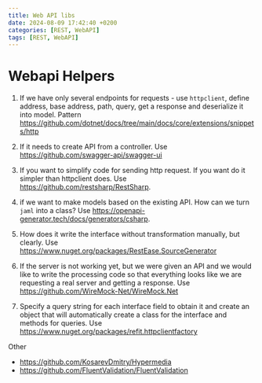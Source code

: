 ```yaml
---
title: Web API libs
date: 2024-08-09 17:42:40 +0200
categories: [REST, WebAPI]
tags: [REST, WebAPI]
---
```


# Webapi Helpers

1.  If we have only several endpoints for requests - use `httpclient`, define address, base address, path, query, get a response and deserialize it into model.
Pattern <https://github.com/dotnet/docs/tree/main/docs/core/extensions/snippets/http>

2. If it needs to create API from a controller. Use <https://github.com/swagger-api/swagger-ui>

3. If you want to simplify  code for sending http request.  If you want do it simpler than httpclient does. Use <https://github.com/restsharp/RestSharp>.
   
4. if we want to make models based on the existing API. How can we turn `jaml` into a class? Use  <https://openapi-generator.tech/docs/generators/csharp>.

5. How does it write the interface without transformation manually, but clearly. Use  <https://www.nuget.org/packages/RestEase.SourceGenerator>
	
6. If the server is not working yet, but we were given an API and we would like to write the processing code so that everything looks like we are requesting a real server and getting a response.
Use <https://github.com/WireMock-Net/WireMock.Net>

7. Specify a query string for each interface field to obtain it and create an object that will automatically create a class for the interface and methods for queries.
Use <https://www.nuget.org/packages/refit.httpclientfactory>

Other 

- <https://github.com/KosarevDmitry/Hypermedia>
- <https://github.com/FluentValidation/FluentValidation>
